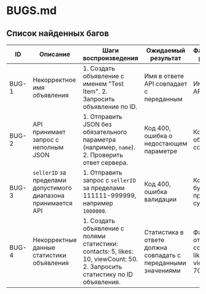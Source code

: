 # BUGS.md

## Список найденных багов

| ID  | Описание | Шаги воспроизведения | Ожидаемый результат | Фактический результат |
|-----|----------|----------------------|----------------------|----------------------|
| BUG-1 | Некорректное имя объявления | 1. Создать объявление с именем "Test Item". 2. Запросить объявление по ID. | Имя в ответе API совпадает с переданным | Имя в ответе API - "dsdsd" |
| BUG-2 | API принимает запрос с неполным JSON | 1. Отправить JSON без обязательного параметра (например, `name`). 2. Проверить ответ сервера. | Код 400, ошибка о недостающем параметре | Код 200, объявление создано |
| BUG-3 | `sellerID` за пределами допустимого диапазона принимается API | 1. Отправить запрос с `sellerID` за пределами 111111-999999, например `1000000`. | Код 400, ошибка валидации | Код 200, будто бы продавец существует |
| BUG-4 | Некорректные данные статистики объявления | 1. Создать объявление с полями статистики: contacts: 5, likes: 10, viewCount: 50. 2. Запросить статистику по ID объявления.	| Статистика в ответе должна совпадать с переданными значениями | Фактический ответ: contacts: 5, likes: 20, viewCount: 70 | 